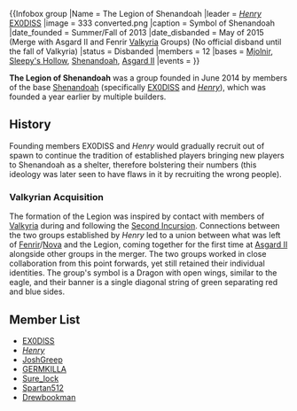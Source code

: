 {{Infobox group
|Name = The Legion of Shenandoah
|leader = [_Henry_](https://2b2t.miraheze.org/wiki/_Henry_) [EX0DlSS](https://2b2t.miraheze.org/wiki/EX0DlSS)
|image = 333 converted.png
|caption = Symbol of Shenandoah
|date_founded = Summer/Fall of 2013
|date_disbanded = May of 2015 (Merge with Asgard II and Fenrir [Valkyria](https://2b2t.miraheze.org/wiki/Valkyria) Groups) (No official disband until the fall of Valkyria)
|status = Disbanded
|members = 12
|bases = [Mjolnir](https://2b2t.miraheze.org/wiki/Mjolnir), [Sleepy's Hollow](https://2b2t.miraheze.org/wiki/Sleepy%27s_Hollow), [Shenandoah](https://2b2t.miraheze.org/wiki/Shenandoah), [Asgard II](https://2b2t.miraheze.org/wiki/Asgard_II)
|events =
}}

**The Legion of Shenandoah** was a group founded in June 2014 by members of the base [Shenandoah](https://2b2t.miraheze.org/wiki/Shenandoah) (specifically [EX0DlSS](https://2b2t.miraheze.org/wiki/EX0DlSS) and [_Henry_](https://2b2t.miraheze.org/wiki/_Henry_)), which was founded a year earlier by multiple builders.
## History
Founding members EX0DlSS and _Henry_ would gradually recruit out of spawn to continue the tradition of established players bringing new players to Shenandoah as a shelter, therefore bolstering their numbers (this ideology was later seen to have flaws in it by recruiting the wrong people).
### Valkyrian Acquisition
The formation of the Legion was inspired by contact with members of [Valkyria](https://2b2t.miraheze.org/wiki/Valkyria) during and following the [Second Incursion](https://2b2t.miraheze.org/wiki/Second_Incursion). Connections between the two groups established by _Henry_ led to a union between what was left of [Fenrir](https://2b2t.miraheze.org/wiki/Fenrir)/[Nova](https://2b2t.miraheze.org/wiki/Nova) and the Legion, coming together for the first time at [Asgard II](https://2b2t.miraheze.org/wiki/Asgard_II) alongside other groups in the merger. The two groups worked in close collaboration from this point forwards, yet still retained their individual identities. The group's symbol is a Dragon with open wings, similar to the eagle, and their banner is a single diagonal string of green separating red and blue sides.
## Member List
* [EX0DlSS](https://2b2t.miraheze.org/wiki/EX0DlSS)
* [_Henry_](https://2b2t.miraheze.org/wiki/_Henry_)
* [JoshGreep](https://2b2t.miraheze.org/wiki/JoshGreep)
* [GERMKILLA](https://2b2t.miraheze.org/wiki/GERMKILLA)
* [Sure_Iock](https://2b2t.miraheze.org/wiki/Sure_Iock)
* [Spartan512](https://2b2t.miraheze.org/wiki/Spartan512)
* [Drewbookman](https://2b2t.miraheze.org/wiki/Drewbookman)